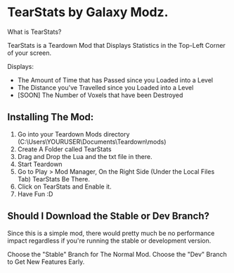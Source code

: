 # TearStats by Galaxy Modz.

What is TearStats?
<p>TearStats is a Teardown Mod that Displays Statistics  in the Top-Left Corner of your screen.</p>

Displays:
* The Amount of Time that has Passed since you Loaded into a Level
* The Distance you've Travelled since you Loaded into a Level
* [SOON] The Number of Voxels that have been Destroyed

## Installing The Mod:

1. Go into your Teardown Mods directory (C:\Users\YOURUSER\Documents\Teardown\mods)
2. Create A Folder called TearStats
3. Drag and Drop the Lua and the txt file in there.
4. Start Teardown
5. Go to Play > Mod Manager, On the Right Side (Under the Local Files Tab) TearStats Be There.
6. Click on TearStats and Enable it.
7. Have Fun :D

## Should I Download the Stable or Dev Branch?
<p>Since this is a simple mod, there would pretty much be no performance impact regardless if you're running the stable or development version.</p>
Choose the "Stable" Branch for The Normal Mod.
Choose the "Dev" Branch to Get New Features Early.

